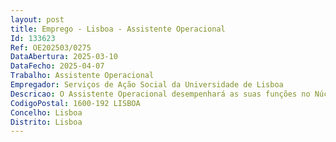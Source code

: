 ```yaml
--- 
layout: post
title: Emprego - Lisboa - Assistente Operacional
Id: 133623
Ref: OE202503/0275
DataAbertura: 2025-03-10
DataFecho: 2025-04-07
Trabalho: Assistente Operacional
Empregador: Serviços de Ação Social da Universidade de Lisboa
Descricao: O Assistente Operacional desempenhará as suas funções no Núcleo de Alimentação dos SASULisboa competindo lhe, designadamente •	Confeção e preparação de alimentos •	Serviço de refeições e manutenção do espaço de confeção e consumo dos alimentos referidos •	Demais tarefas conexas com as atividades próprias de estruturas de fornecimento alimentar à comunidade universitária.
CodigoPostal: 1600-192 LISBOA
Concelho: Lisboa
Distrito: Lisboa
--- 
```

